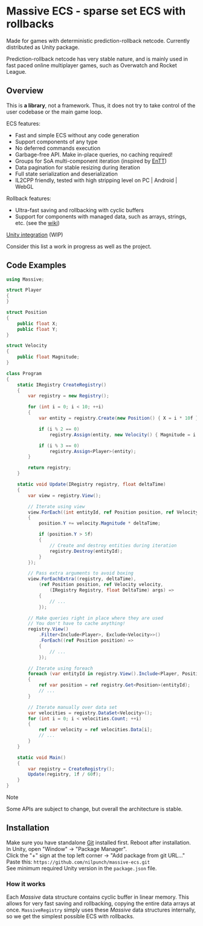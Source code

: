 # Massive ECS - sparse set ECS with rollbacks

Made for games with deterministic prediction-rollback netcode. Currently distributed as Unity package.

Prediction-rollback netcode has very stable nature, and is mainly used in fast paced online multiplayer games, such as Overwatch and Rocket League.

## Overview

This is **a library**, not a framework. Thus, it does not try to take control of the user codebase or the main game loop.

ECS features:

- Fast and simple ECS without any code generation
- Support сomponents of any type
- No deferred commands execution
- Garbage-free API. Make in-place queries, no caching required!
- Groups for SoA multi-component iteration (inspired by [EnTT](https://github.com/skypjack/entt))
- Data pagination for stable resizing during iteration
- Full state serialization and deserialization
- IL2CPP friendly, tested with high stripping level on PC | Android | WebGL

Rollback features:

- Ultra-fast saving and rollbacking with cyclic buffers
- Support for components with managed data, such as arrays, strings, etc. (see the [wiki](https://github.com/nilpunch/massive-ecs/wiki/Managed-components))

[Unity integration](https://github.com/nilpunch/massive-unity-integration) (WIP)

Consider this list a work in progress as well as the project.

## Code Examples

```cs
using Massive;

struct Player
{
}

struct Position
{
	public float X;
	public float Y;
}

struct Velocity
{
	public float Magnitude;
}

class Program
{
	static IRegistry CreateRegistry()
	{
		var registry = new Registry();

		for (int i = 0; i < 10; ++i)
		{
			var entity = registry.Create(new Position() { X = i * 10f });

			if (i % 2 == 0)
				registry.Assign(entity, new Velocity() { Magnitude = i * 10f });

			if (i % 3 == 0)
				registry.Assign<Player>(entity);
		}

		return registry;
	}

	static void Update(IRegistry registry, float deltaTime)
	{
		var view = registry.View();

		// Iterate using view
		view.ForEach((int entityId, ref Position position, ref Velocity velocity) =>
		{
			position.Y += velocity.Magnitude * deltaTime;

			if (position.Y > 5f)
			{
				// Create and destroy entities during iteration
				registry.Destroy(entityId);
			}
		});

		// Pass extra arguments to avoid boxing
		view.ForEachExtra((registry, deltaTime),
			(ref Position position, ref Velocity velocity,
				(IRegistry Registry, float DeltaTime) args) =>
			{
				// ...
			});

		// Make queries right in place where they are used
		// You don't have to cache anything!
		registry.View()
			.Filter<Include<Player>, Exclude<Velocity>>()
			.ForEach((ref Position position) =>
			{
				// ...
			});

		// Iterate using foreach
		foreach (var entityId in registry.View().Include<Player, Position>())
		{
			ref var position = ref registry.Get<Position>(entityId);
			// ...
		}

		// Iterate manually over data set
		var velocities = registry.DataSet<Velocity>();
		for (int i = 0; i < velocities.Count; ++i)
		{
			ref var velocity = ref velocities.Data[i];
			// ...
		}
	}

	static void Main()
	{
		var registry = CreateRegistry();
		Update(registry, 1f / 60f);
	}
}
```

> [!NOTE]
> Some APIs are subject to change, but overall the architecture is stable.

## Installation

Make sure you have standalone [Git](https://git-scm.com/downloads) installed first. Reboot after installation.  
In Unity, open "Window" -> "Package Manager".  
Click the "+" sign at the top left corner -> "Add package from git URL..."  
Paste this: `https://github.com/nilpunch/massive-ecs.git`  
See minimum required Unity version in the `package.json` file.

### How it works

Each *Massive* data structure contains cyclic buffer in linear memory. This allows for very fast saving and rollbacking, copying the entire data arrays at once. `MassiveRegistry` simply uses these *Massive* data structures internally, so we get the simplest possible ECS with rollbacks.
